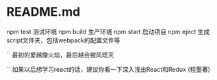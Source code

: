 # README.md
npm test 测试环境
npm build 生产环境
npm start 启动项目
npm eject 生成script文件夹，包括webpack的配置文件等 

``
最初的爱越像火焰，最后越会被风熄灭

``
如果以后想学习react的话，建议你看一下深入浅出React和Redux (程墨著)
